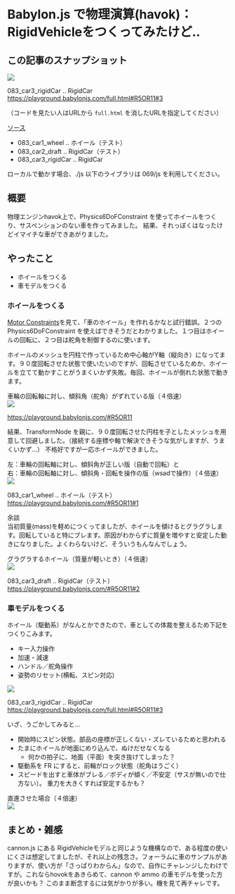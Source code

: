 # Babylon.js で物理演算(havok)：RigidVehicleをつくってみたけど..

## この記事のスナップショット

![](https://storage.googleapis.com/zenn-user-upload/e1f37c67543a-20250719.jpg)

083_car3_rigidCar .. RigidCar  
https://playground.babylonjs.com/full.html#R5OR11#3

（コードを見たい人はURLから `full.html` を消したURLを指定してください）

[ソース](083/)
- 083_car1_wheel  .. ホイール（テスト）
- 083_car2_draft  .. RigidCar（テスト）
- 083_car3_rigidCar .. RigidCar

ローカルで動かす場合、./js 以下のライブラリは 069/js を利用してください。

## 概要

物理エンジンhavok上で、Physics6DoFConstraint を使ってホイールをつくり、サスペンションのない車を作ってみました。
結果、それっぽくはなったけどイマイチな車ができあがりました。

## やったこと

- ホイールをつくる
- 車モデルをつくる


### ホイールをつくる

[Motor Constraints](https://playground.babylonjs.com/#5KKGOT#1)を見て、「車のホイール」を作れるかなと試行錯誤。２つの Physics6DoFConstraint を使えばできそうだとわかりました。１つ目はホイールの回転に、２つ目は舵角を制御するのに使います。

ホイールのメッシュを円柱で作っているため中心軸がY軸（縦向き）になってます。９０度回転させた状態で使いたいのですが、回転させているためか、ホイールを立てて動かすことがうまくいかず失敗。毎回、ホイールが倒れた状態で動きます。

車輪の回転軸に対し、傾斜角（舵角）がずれている版（４倍速）  
![](https://storage.googleapis.com/zenn-user-upload/976ebc08f3da-20250719.gif)

https://playground.babylonjs.com/#R5OR11


結果、TransformNode を親に、９０度回転させた円柱を子としたメッシュを用意して回避しました。（接続する座標や軸で解決できそうな気がしますが、うまくいかず...）
不格好ですが一応ホイールができました。

左：車輪の回転軸に対し、傾斜角が正しい版（自動で回転）と  
右：車輪の回転軸に対し、傾斜角・回転を操作の版（wsadで操作）（４倍速）  
![](https://storage.googleapis.com/zenn-user-upload/73970d1099d8-20250719.gif)

083_car1_wheel  .. ホイール（テスト）  
https://playground.babylonjs.com/#R5OR11#1

余談  
当初質量(mass)を軽めにつくってましたが、ホイールを傾けるとグラグラします。回転していると特にブレます。原因がわからずに質量を増やすと安定した動きになりました。よくわらないけど、そういうもんなんでしょう。

グラグラするホイール（質量が軽いとき）（４倍速）  
![](https://storage.googleapis.com/zenn-user-upload/6cdc71957db0-20250719.gif)

083_car3_draft  .. RigidCar（テスト）  
https://playground.babylonjs.com/#R5OR11#2

### 車モデルをつくる

ホイール（駆動系）がなんとかできたので、車としての体裁を整えるため下記をつくりこみます。

- キー入力操作
- 加速・減速
- ハンドル／舵角操作
- 姿勢のリセット(横転、スピン対応)

![](https://storage.googleapis.com/zenn-user-upload/e1f37c67543a-20250719.jpg)

083_car3_rigidCar .. RigidCar  
https://playground.babylonjs.com/full.html#R5OR11#3

いざ、うごかしてみると...

- 開始時にスピン状態。部品の座標が正しくない・ズレているためと思われる
- たまにホイールが地面にめり込んで、ぬけだせなくなる
  - 何かの拍子に、地面（平面）を突き抜けてしまった？
- 駆動系を FR にすると、前輪がロック状態（舵角はうごく）
- スピードを出すと車体がブレる／ボディが傾く／不安定（サスが無いので仕方ない）。
  重力を大きくすれば安定するかも？

直進させた場合（４倍速）  
![](https://storage.googleapis.com/zenn-user-upload/08e23f496760-20250719.gif)

## まとめ・雑感

cannon.js にある RigidVehicleモデルと同じような機構なので、ある程度の使いにくさは想定してましたが、それ以上の残念さ。フォーラムに車のサンプルがありますが、使い方が「さっぱりわからん」なので、自作にチャレンジしたわけですが。これならhovokをあきらめて、cannon や ammo の車モデルを使った方が良いかも？
このまま断念するには気がかりが多い。機を見て再チャレです。


